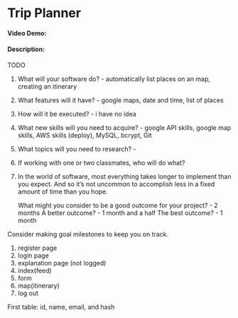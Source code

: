 # Trip Planner
#### Video Demo:  <URL HERE>
#### Description:
TODO



1. What will your software do? - automatically list places on an map, creating an itinerary

2. What features will it have? - google maps, date and time, list of places 

3. How will it be executed? - i have no idea

4. What new skills will you need to acquire? - google API skills, google map skills, AWS skills (deploy), MySQL, bcrypt, Git

5. What topics will you need to research? - 

6. If working with one or two classmates, who will do what?

7. In the world of software, most everything takes longer to implement than you expect. And so it’s not uncommon to accomplish less in a fixed amount of time than you hope. 

    What might you consider to be a good outcome for your project? - 2 months
    A better outcome? - 1 month and a half
    The best outcome? - 1 month

Consider making goal milestones to keep you on track.
1. register page
2. login page
3. explanation page (not logged) 
4. index(feed)
5. form
6. map(itinerary)
7. log out

First table:
id, name, email, and hash